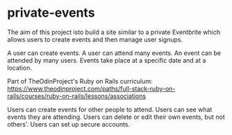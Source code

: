 # private-events

The aim of this project isto build a site similar to a private Eventbrite which allows users to create events and then manage user signups.

A user can create events. A user can attend many events. An event can be attended by many users. Events take place at a specific date and at a location.


Part of TheOdinProject's Ruby on Rails curriculum: https://www.theodinproject.com/paths/full-stack-ruby-on-rails/courses/ruby-on-rails/lessons/associations


Users can create events for other people to attend.
Users can see what events they are attending.
Users can delete or edit their own events, but not others'.
Users can set up secure accounts.
